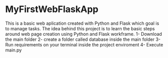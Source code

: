 # MyFirstWebFlaskApp
This is a basic web aplication created with Python and Flask which goal is to manage tasks. The idea behind this project is to learn the basic steps around web page creation using Python and Flask workframe.
1- Download the main folder
2- create a folder called database inside the main folder 
3- Run requirements on your terminal inside the project enviroment 
4- Execute main.py
